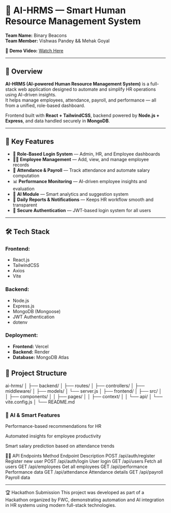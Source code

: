 # 🤖 AI-HRMS — Smart Human Resource Management System

**Team Name:** Binary Beacons  
**Team Member:** Vishwas Pandey && Mehak Goyal

🎥 **Demo Video:** [Watch Here](https://drive.google.com/file/d/1l-Tbe_Jv_cjgn3Bexp9QW9zbVk0dSW4c/view?usp=sharing)

---

## 🚀 Overview

**AI-HRMS (AI-powered Human Resource Management System)** is a full-stack web application designed to automate and simplify HR operations using AI-driven insights.  
It helps manage employees, attendance, payroll, and performance — all from a unified, role-based dashboard.

Frontend built with **React + TailwindCSS**, backend powered by **Node.js + Express**, and data handled securely in **MongoDB**.

---

## 🧠 Key Features

- 🔐 **Role-Based Login System** — Admin, HR, and Employee dashboards
- 👨‍💼 **Employee Management** — Add, view, and manage employee records
- 🧾 **Attendance & Payroll** — Track attendance and automate salary computation
- 📊 **Performance Monitoring** — AI-driven employee insights and evaluation
- 🤖 **AI Module** — Smart analytics and suggestion system
- 📅 **Daily Reports & Notifications** — Keeps HR workflow smooth and transparent
- 🧠 **Secure Authentication** — JWT-based login system for all users

---

## 🛠️ Tech Stack

### **Frontend:**

- React.js
- TailwindCSS
- Axios
- Vite

### **Backend:**

- Node.js
- Express.js
- MongoDB (Mongoose)
- JWT Authentication
- dotenv

### **Deployment:**

- **Frontend:** Vercel
- **Backend:** Render
- **Database:** MongoDB Atlas

## 🧩 Project Structure

ai-hrms/
│
├── backend/
│ ├── routes/
│ ├── controllers/
│ ├── middleware/
│ ├── models/
│ └── server.js
│
├── frontend/
│ ├── src/
│ │ ├── components/
│ │ ├── pages/
│ │ ├── context/
│ │ └── api/
│ └── vite.config.js
│
└── README.md

### 🧠 AI & Smart Features

Performance-based recommendations for HR

Automated insights for employee productivity

Smart salary prediction based on attendance trends

🧑‍💻 API Endpoints
Method Endpoint Description
POST /api/auth/register Register new user
POST /api/auth/login User login
GET /api/users Fetch all users
GET /api/employees Get all employees
GET /api/performance Performance data
GET /api/attendance Attendance details
GET /api/payroll Payroll data

---

🏆 Hackathon Submission
This project was developed as part of a Hackathon organized by FWC, demonstrating automation and AI integration in HR systems using modern full-stack technologies.
